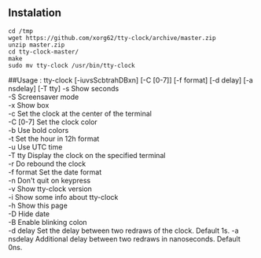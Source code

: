 ## Instalation
```
cd /tmp
wget https://github.com/xorg62/tty-clock/archive/master.zip
unzip master.zip
cd tty-clock-master/
make
sudo mv tty-clock /usr/bin/tty-clock
```

##Usage : 
tty-clock [-iuvsScbtrahDBxn] [-C [0-7]] [-f format] [-d delay] [-a nsdelay] [-T tty] 
    -s            Show seconds                                   
    -S            Screensaver mode                               
    -x            Show box                                       
    -c            Set the clock at the center of the terminal    
    -C [0-7]      Set the clock color                            
    -b            Use bold colors                                
    -t            Set the hour in 12h format                     
    -u            Use UTC time                                   
    -T tty        Display the clock on the specified terminal    
    -r            Do rebound the clock                           
    -f format     Set the date format                            
    -n            Don't quit on keypress                         
    -v            Show tty-clock version                         
    -i            Show some info about tty-clock                 
    -h            Show this page                                 
    -D            Hide date                                      
    -B            Enable blinking colon                          
    -d delay      Set the delay between two redraws of the clock. Default 1s. 
    -a nsdelay    Additional delay between two redraws in nanoseconds. Default 0ns.
